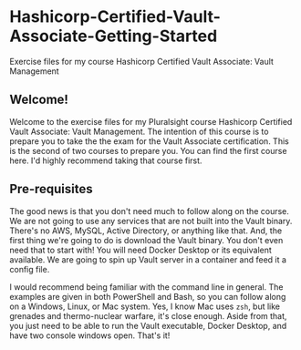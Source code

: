 # Hashicorp-Certified-Vault-Associate-Getting-Started

Exercise files for my course Hashicorp Certified Vault Associate: Vault Management

## Welcome!

Welcome to the exercise files for my Pluralsight course Hashicorp Certified Vault Associate: Vault Management. The intention of this course is to prepare you to take the the exam for the Vault Associate certification. This is the second of two courses to prepare you. You can find the first course here. I'd highly recommend taking that course first.

## Pre-requisites

The good news is that you don't need much to follow along on the course. We are not going to use any services that are not built into the Vault binary. There's no AWS, MySQL, Active Directory, or anything like that. And, the first thing we're going to do is download the Vault binary. You don't even need that to start with! You will need Docker Desktop or its equivalent available. We are going to spin up Vault server in a container and feed it a config file.

I would recommend being familiar with the command line in general. The examples are given in both PowerShell and Bash, so you can follow along on a Windows, Linux, or Mac system. Yes, I know Mac uses `zsh`, but like grenades and thermo-nuclear warfare, it's close enough. Aside from that, you just need to be able to run the Vault executable, Docker Desktop, and have two console windows open. That's it!
